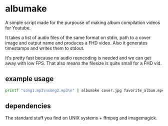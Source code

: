 # albumake

A simple script made for the purpouse of making album compilation videos for Youtube.

It takes a list of audio files of the same format on stdin, path to a cover
image and output name and produces a FHD video. Also it generates timestamps
and writes them to stdout.

It's pretty fast because no audio reencoding is needed and we can get away with
low FPS. That also means the filesize is quite small for a FHD vid.

## example usage

```sh
printf "song1.mp3\nsong2.mp3\n" | albumake cover.jpg favorite_album.mp4
```

## dependencies

The standard stuff you find on UNIX systems + ffmpeg and imagemagick.
